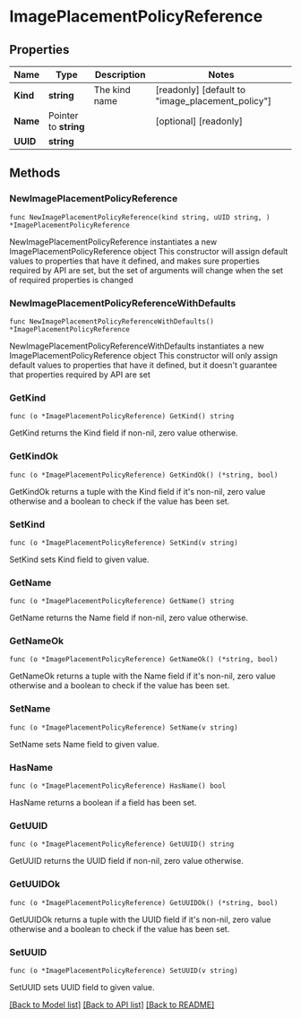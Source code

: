 # ImagePlacementPolicyReference

## Properties

Name | Type | Description | Notes
------------ | ------------- | ------------- | -------------
**Kind** | **string** | The kind name | [readonly] [default to "image_placement_policy"]
**Name** | Pointer to **string** |  | [optional] [readonly] 
**UUID** | **string** |  | 

## Methods

### NewImagePlacementPolicyReference

`func NewImagePlacementPolicyReference(kind string, uUID string, ) *ImagePlacementPolicyReference`

NewImagePlacementPolicyReference instantiates a new ImagePlacementPolicyReference object
This constructor will assign default values to properties that have it defined,
and makes sure properties required by API are set, but the set of arguments
will change when the set of required properties is changed

### NewImagePlacementPolicyReferenceWithDefaults

`func NewImagePlacementPolicyReferenceWithDefaults() *ImagePlacementPolicyReference`

NewImagePlacementPolicyReferenceWithDefaults instantiates a new ImagePlacementPolicyReference object
This constructor will only assign default values to properties that have it defined,
but it doesn't guarantee that properties required by API are set

### GetKind

`func (o *ImagePlacementPolicyReference) GetKind() string`

GetKind returns the Kind field if non-nil, zero value otherwise.

### GetKindOk

`func (o *ImagePlacementPolicyReference) GetKindOk() (*string, bool)`

GetKindOk returns a tuple with the Kind field if it's non-nil, zero value otherwise
and a boolean to check if the value has been set.

### SetKind

`func (o *ImagePlacementPolicyReference) SetKind(v string)`

SetKind sets Kind field to given value.


### GetName

`func (o *ImagePlacementPolicyReference) GetName() string`

GetName returns the Name field if non-nil, zero value otherwise.

### GetNameOk

`func (o *ImagePlacementPolicyReference) GetNameOk() (*string, bool)`

GetNameOk returns a tuple with the Name field if it's non-nil, zero value otherwise
and a boolean to check if the value has been set.

### SetName

`func (o *ImagePlacementPolicyReference) SetName(v string)`

SetName sets Name field to given value.

### HasName

`func (o *ImagePlacementPolicyReference) HasName() bool`

HasName returns a boolean if a field has been set.

### GetUUID

`func (o *ImagePlacementPolicyReference) GetUUID() string`

GetUUID returns the UUID field if non-nil, zero value otherwise.

### GetUUIDOk

`func (o *ImagePlacementPolicyReference) GetUUIDOk() (*string, bool)`

GetUUIDOk returns a tuple with the UUID field if it's non-nil, zero value otherwise
and a boolean to check if the value has been set.

### SetUUID

`func (o *ImagePlacementPolicyReference) SetUUID(v string)`

SetUUID sets UUID field to given value.



[[Back to Model list]](../README.md#documentation-for-models) [[Back to API list]](../README.md#documentation-for-api-endpoints) [[Back to README]](../README.md)


